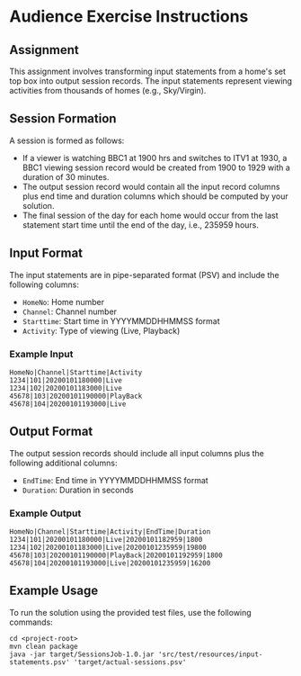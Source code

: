 # Audience Exercise Instructions

## Assignment

This assignment involves transforming input statements from a home's set top box into output session records. The input statements represent viewing activities from thousands of homes (e.g., Sky/Virgin).
## Session Formation

A session is formed as follows:
- If a viewer is watching BBC1 at 1900 hrs and switches to ITV1 at 1930, a BBC1 viewing session record would be created from 1900 to 1929 with a duration of 30 minutes.
- The output session record would contain all the input record columns plus end time and duration columns which should be computed by your solution.
- The final session of the day for each home would occur from the last statement start time until the end of the day, i.e., 235959 hours.

## Input Format

The input statements are in pipe-separated format (PSV) and include the following columns:
- `HomeNo`: Home number
- `Channel`: Channel number
- `Starttime`: Start time in YYYYMMDDHHMMSS format
- `Activity`: Type of viewing (Live, Playback)

### Example Input

```
HomeNo|Channel|Starttime|Activity
1234|101|20200101180000|Live
1234|102|20200101183000|Live
45678|103|20200101190000|PlayBack
45678|104|20200101193000|Live
```
## Output Format

The output session records should include all input columns plus the following additional columns:
- `EndTime`: End time in YYYYMMDDHHMMSS format
- `Duration`: Duration in seconds

### Example Output

```
HomeNo|Channel|Starttime|Activity|EndTime|Duration
1234|101|20200101180000|Live|20200101182959|1800
1234|102|20200101183000|Live|20200101235959|19800
45678|103|20200101190000|PlayBack|20200101192959|1800
45678|104|20200101193000|Live|20200101235959|16200
```

## Example Usage

To run the solution using the provided test files, use the following commands:

```
cd <project-root>
mvn clean package
java -jar target/SessionsJob-1.0.jar 'src/test/resources/input-statements.psv' 'target/actual-sessions.psv'
```